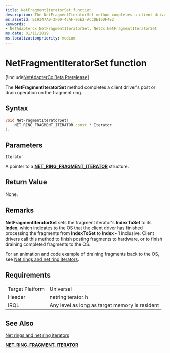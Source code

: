 ```yaml
---
title: NetFragmentIteratorSet function
description: The NetFragmentIteratorSet method completes a client driver's post or drain operation on the fragment ring. 
ms.assetid: E19347A0-3F00-43AF-95E2-ACC8E16DF4E2
keywords:
- NetAdapterCx NetFragmentIteratorSet, NetCx NetFragmentIteratorSet
ms.date: 01/11/2019
ms.localizationpriority: medium
---
```


# NetFragmentIteratorSet function

[!include[NetAdapterCx Beta Prerelease](../netcx-beta-prerelease.md)]

The **NetFragmentIteratorSet** method completes a client driver's post or drain operation on the fragment ring. 

## Syntax

```cpp
void NetFragmentIteratorSet(
    NET_RING_FRAGMENT_ITERATOR const * Iterator
);
```

## Parameters

`Iterator`

A pointer to a [**NET_RING_FRAGMENT_ITERATOR**](net-ring-fragment-iterator.md) structure.

## Return Value

None.

## Remarks

**NetFragmentIteratorSet** sets the fragment iterator's **IndexToSet** to its **Index**, which indicates to the OS that the client driver has finished processing the fragments from **IndexToSet** to **Index - 1** inclusive. Client drivers call this method to finish posting fragments to hardware, or to finish draining completed fragments to the OS. 

For an animation and code example of draining fragments back to the OS, see [Net rings and net ring iterators](net-rings-and-net-ring-iterators.md).

## Requirements

|  |  |
| --- | --- |
| Target Platform | Universal |
| Header | netringiterator.h |
| IRQL | Any level as long as target memory is resident |

## See Also

[Net rings and net ring iterators](net-rings-and-net-ring-iterators.md)

[**NET_RING_FRAGMENT_ITERATOR**](net-ring-fragment-iterator.md)